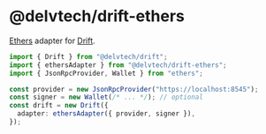 # @delvtech/drift-ethers

[Ethers](https://ethers.org) adapter for [Drift](https://github.com/delvtech/drift).

```ts
import { Drift } from "@delvtech/drift";
import { ethersAdapter } from "@delvtech/drift-ethers";
import { JsonRpcProvider, Wallet } from "ethers";

const provider = new JsonRpcProvider("https://localhost:8545");
const signer = new Wallet(/* ... */); // optional
const drift = new Drift({
  adapter: ethersAdapter({ provider, signer }),
});
```
